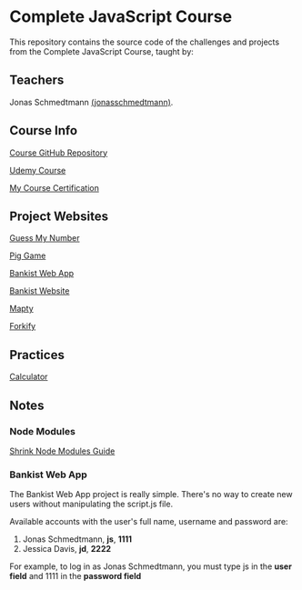 # Complete JavaScript Course

This repository contains the source code of the challenges and projects from the Complete JavaScript Course, taught by:

## Teachers

Jonas Schmedtmann <a href="https://github.com/jonasschmedtmann">(jonasschmedtmann)</a>.

## Course Info

<a href="https://github.com/jonasschmedtmann/complete-javascript-course">Course GitHub Repository</a>

<a href="https://www.udemy.com/course/the-complete-javascript-course/">Udemy Course</a>

<a href="https://www.udemy.com/certificate/UC-6ed688b1-1953-4b2b-bb70-f4aeaa502caa/">My Course Certification</a>

## Project Websites

<a href="https://ralvarezdev-guess-my-number.netlify.app/">Guess My Number</a>

<a href="https://ralvarezdev-pig-game.netlify.app/">Pig Game</a>

<a href="https://ralvarezdev-bankist-app.netlify.app/">Bankist Web App</a>

<a href="https://ralvarezdev-bankist-web.netlify.app/">Bankist Website</a>

<a href="https://ralvarezdev-mapty.netlify.app/">Mapty</a>

<a href="https://ralvarezdev-forkify.netlify.app/">Forkify</a>

## Practices

<a href="https://ralvarezdev-calculator.netlify.app/">Calculator</a>

## Notes

### Node Modules

<a href="NODE_MODULES.md">Shrink Node Modules Guide</a>

### Bankist Web App

The Bankist Web App project is really simple. There's no way to create new users without manipulating the script.js file.

Available accounts with the user's full name, username and password are:
<ol>
<li>Jonas Schmedtmann, <strong>js</strong>, <strong>1111</strong></li>
<li>Jessica Davis, <strong>jd</strong>, <strong>2222</strong></li>
</ol>

For example, to log in as Jonas Schmedtmann, you must type js in the <strong>user field</strong> and 1111 in the <strong>password field</strong>